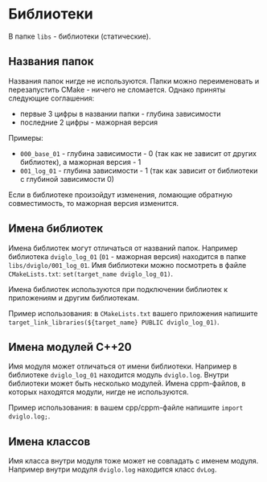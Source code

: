 # Библиотеки

В папке `libs` - библиотеки (статические).

## Названия папок

Названия папок нигде не используются. Папки можно переименовать и перезапустить CMake - ничего не сломается.
Однако приняты следующие соглашения:
* первые 3 цифры в названии папки - глубина зависимости
* последние 2 цифры - мажорная версия

Примеры:
* `000_base_01` - глубина зависимости - 0 (так как не зависит от других библиотек), а мажорная версия - 1
* `001_log_01` - глубина зависимости - 1 (так как зависит от библиотеки с глубиной зависимости 0)

Если в библиотеке произойдут изменения, ломающие обратную совместимость, то мажорная версия изменится.

## Имена библиотек

Имена библиотек могут отличаться от названий папок. Например библиотека `dviglo_log_01` (`01` - мажорная версия)
находится в папке `libs/dviglo/001_log_01`.
Имя библиотеки можно посмотреть в файле `CMakeLists.txt`: `set(target_name dviglo_log_01)`.

Имена библиотек используются при подключении библиотек к приложениям и другим библиотекам.

Пример использования: в `CMakeLists.txt` вашего приложения напишите `target_link_libraries(${target_name} PUBLIC dviglo_log_01)`.

## Имена модулей C++20

Имя модуля может отличаться от имени библиотеки. Например в библиотеке `dviglo_log_01` находится модуль `dviglo.log`.
Внутри библиотеки может быть несколько модулей.
Имена cppm-файлов, в которых находятся модули, нигде не используются.

Пример использования: в вашем cpp/cppm-файле напишите `import dviglo.log;`.

## Имена классов

Имя класса внутри модуля тоже может не совпадать с именем модуля. Например внутри модуля `dviglo.log` находится класс `dvLog`.
